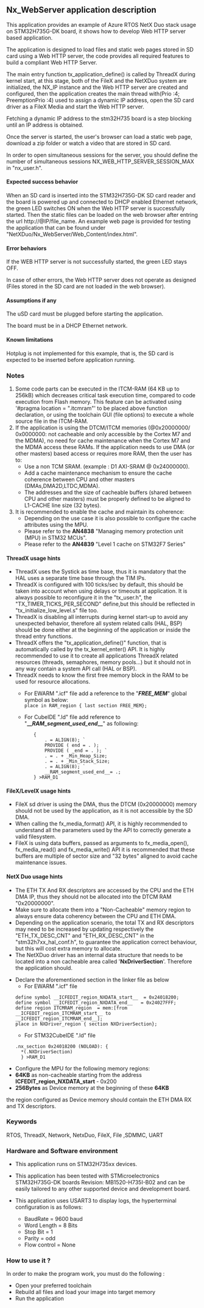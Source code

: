 
##  Nx_WebServer application description

This application provides an example of Azure RTOS NetX Duo stack usage on STM32H735G-DK board, it shows how to develop Web HTTP server based application.

The application is designed to load files and static web pages stored in SD card using a Web HTTP server, the code provides all required features to build a compliant Web HTTP Server.

The main entry function tx_application_define() is called by ThreadX during kernel start, at this stage, both of the FileX and the NetXDuo system are initialized, the NX_IP instance and the Web HTTP server are created and configured, then the application creates the main thread with(Prio :4; PreemptionPrio :4) used to assign a dynamic IP address, open the SD card driver as a FileX Media and start the Web HTTP server.

Fetching a dynamic IP address to the stm32H735 board is a step blocking until an IP address is obtained.

Once the server is started, the user's browser can load a static web page, download a zip folder or watch a video that are stored in SD card.

In order to open simultaneous sessions for the server, you should define the number of simultaneous sessions NX_WEB_HTTP_SERVER_SESSION_MAX in "nx_user.h".

####  Expected success behavior

When an SD card is inserted into the STM32H735G-DK SD card reader and the board is powered up and connected to DHCP enabled Ethernet network, the green LED switches ON when the Web HTTP server is successfully started.
Then the static files can be loaded on the web browser after entring the url http://@IP/file_name.
An example web page is provided for testing the application that can be found under "NetXDuo/Nx_WebServer/Web_Content/index.html".

#### Error behaviors

If the WEB HTTP server is not successfully started, the green LED stays OFF.

In case of other errors, the Web HTTP server does not operate as designed (Files stored in the SD card are not loaded in the web browser).

#### Assumptions if any

The uSD card must be plugged before starting the application.

The board must be in a DHCP Ethernet network.

#### Known limitations
Hotplug is not implemented for this example, that is, the SD card is expected to be inserted before application running.


### Notes
 1. Some code parts can be executed in the ITCM-RAM (64 KB up to 256kB) which decreases critical task execution time, compared to code execution from Flash memory. This feature can be activated using '#pragma location = ".itcmram"' to be placed above function declaration, or using the toolchain GUI (file options) to execute a whole source file in the ITCM-RAM.
 2.  If the application is using the DTCM/ITCM memories (@0x20000000/ 0x0000000: not cacheable and only accessible by the Cortex M7 and the MDMA), no need for cache maintenance when the Cortex M7 and the MDMA access these RAMs. If the application needs to use DMA (or other masters) based access or requires more RAM, then the user has to:
      - Use a non TCM SRAM. (example : D1 AXI-SRAM @ 0x24000000).
      - Add a cache maintenance mechanism to ensure the cache coherence between CPU and other masters (DMAs,DMA2D,LTDC,MDMA).
      - The addresses and the size of cacheable buffers (shared between CPU and other masters) must be properly defined to be aligned to L1-CACHE line size (32 bytes).
 3.  It is recommended to enable the cache and maintain its coherence:
      - Depending on the use case it is also possible to configure the cache attributes using the MPU.
      - Please refer to the **AN4838** "Managing memory protection unit (MPU) in STM32 MCUs".
      - Please refer to the **AN4839** "Level 1 cache on STM32F7 Series"
  
#### ThreadX usage hints
 - ThreadX uses the Systick as time base, thus it is mandatory that the HAL uses a separate time base through the TIM IPs.
 - ThreadX is configured with 100 ticks/sec by default, this should be taken into account when using delays or timeouts at application. It is always possible to reconfigure it in the "tx_user.h", the "TX_TIMER_TICKS_PER_SECOND" define,but this should be reflected in "tx_initialize_low_level.s" file too.
 - ThreadX is disabling all interrupts during kernel start-up to avoid any unexpected behavior, therefore all system related calls (HAL, BSP) should be done either at the beginning of the application or inside the thread entry functions.
 - ThreadX offers the "tx_application_define()" function, that is automatically called by the tx_kernel_enter() API. It is highly recommended to use it to create all applications ThreadX related resources (threads, semaphores, memory pools...) but it should not in any way contain a system API call (HAL or BSP).
 - ThreadX needs to know the first free memory block in the RAM to be used for resource allocations.
     + For EWARM ".icf" file add a reference to the "***FREE_MEM***" global symbol as below:       
``` place in RAM_region { last section FREE_MEM}; ```

     + For CubeIDE ".ld" file add reference to "**\_\_***RAM_segment_used_end***\_\_**" as following:  
```  ._user_heap_stack :
          { 
              . = ALIGN(8); `
              PROVIDE ( end = . );
              PROVIDE ( _end = . ); `
              . = . + _Min_Heap_Size;
              . = . + _Min_Stack_Size;
              . = ALIGN(8); `
              __RAM_segment_used_end__= .;
          } >RAM_D1
```
   
              
#### FileX/LevelX usage hints

- FileX sd driver is using the DMA, thus the DTCM (0x20000000) memory should not be used by the application, as it is not accessible by the SD DMA.
- When calling the fx_media_format() API, it is highly recommended to understand all the parameters used by the API to correctly generate a valid filesystem.
- FileX is using data buffers, passed as arguments to fx_media_open(), fx_media_read() and fx_media_write() API it is recommended that these buffers are multiple of sector size and "32 bytes" aligned to avoid cache maintenance issues.

#### NetX Duo usage hints

- The ETH TX And RX descriptors are accessed by the CPU and the ETH DMA IP, thus they should not be allocated into the DTCM RAM "0x20000000".
- Make sure to allocate them into a "Non-Cacheable" memory region to always ensure data coherency between the CPU and ETH DMA.
- Depending on the application scenario, the total TX and RX descriptors may need to be increased by updating respectively  the "ETH_TX_DESC_CNT" and "ETH_RX_DESC_CNT" in the "stm32h7xx_hal_conf.h", to guarantee the application correct behaviour, but this will cost extra memory to allocate.
- The NetXDuo driver has an internal data structure that needs to be located into a non cacheable area called '**NxDriverSection**'. Therefore the application should.
 + Declare the aforementioned section in the linker file as below
   + For EWARM ".icf" file
   ```
   define symbol __ICFEDIT_region_NXDATA_start__  = 0x24018200;
   define symbol __ICFEDIT_region_NXDATA_end__   = 0x24027FFF;
   define region ITCMRAM_region  = mem:[from __ICFEDIT_region_ITCMRAM_start__ to __ICFEDIT_region_ITCMRAM_end__];
   place in NXDriver_region { section NXDriverSection};
   ```
   + For STM32CubeIDE ".ld" file
   ``` 
   .nx_section 0x24018200 (NOLOAD): {
     *(.NXDriverSection)
     } >RAM_D1
   ```
  + Configure the MPU for the following memory regions:
   + **64KB** as non-cacheable starting from the address __ICFEDIT_region_NXDATA_start__ - 0x200 
   + **256Bytes** as Device memory at the beginning of these **64KB**
   
   the region configured as Device memory should  contain the ETH DMA RX and TX descriptors.


### Keywords

RTOS, ThreadX, Network, NetxDuo, FileX, File ,SDMMC, UART



### Hardware and Software environment
  - This application runs on STM32H735xx devices.

  - This application has been tested with STMicroelectronics STM32H735G-DK boards Revision: MB1520-H735I-B02
    and can be easily tailored to any other supported device and development board.

  - This application uses USART3 to display logs, the hyperterminal configuration is as follows: 
      - BaudRate = 9600 baud
      - Word Length = 8 Bits
      - Stop Bit = 1
      - Parity = odd
      - Flow control = None



###  How to use it ?

In order to make the program work, you must do the following :
 - Open your preferred toolchain
 - Rebuild all files and load your image into target memory
 - Run the application


